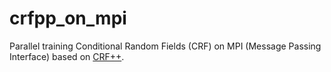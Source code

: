 crfpp_on_mpi
============
Parallel training Conditional Random Fields (CRF) on MPI (Message Passing Interface)
based on [CRF++](https://code.google.com/p/crfpp/).
